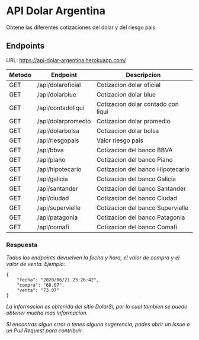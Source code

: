 # API Dolar Argentina

Obtene las diferentes cotizaciones del dolar y del riesgo pais.

## Endpoints

URL: https://api-dolar-argentina.herokuapp.com/

| Metodo | Endpoint | Descripcion |
| ------ | ------ | ------ |
| GET | /api/dolaroficial | Cotizacion dolar oficial |
| GET | /api/dolarblue | Cotizacion dolar blue |
| GET | /api/contadoliqui | Cotizacion dolar contado con liqui |
| GET | /api/dolarpromedio | Cotizacion dolar promedio |
| GET | /api/dolarbolsa | Cotizacion dolar bolsa |
| GET | /api/riesgopais | Valor riesgo pais |
| GET | /api/bbva | Cotizacion del banco BBVA |
| GET | /api/piano | Cotizacion del banco Piano |
| GET | /api/hipotecario | Cotizacion del banco Hipotecario |
| GET | /api/galicia | Cotizacion del banco Galicia |
| GET | /api/santander | Cotizacion del banco Santander|
| GET | /api/ciudad | Cotizacion del banco Ciudad |
| GET | /api/supervielle | Cotizacion del banco Supervielle |
| GET | /api/patagonia | Cotizacion del banco Patagonia |
| GET | /api/comafi | Cotizacion del banco Comafi |

### Respuesta

_Todos los endpoints devuelven la fecha y hora, el valor de compra y el valor de venta. Ejemplo:_

```
{
    "fecha": "2020/06/21 23:26:42",
    "compra": "68.07",
    "venta": "73.07"
}
```

_La informacion es obtenida del sitio DolarSi, por lo cual tambien se puede obtener mucha mas informacion._

_Si encontras algun error o tenes alguna sugerencia, podes abrir un Issue o un Pull Request para contribuir._

